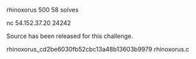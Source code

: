 rhinoxorus
500
58 solves

nc 54.152.37.20 24242

Source has been released for this challenge.

rhinoxorus_cd2be6030fb52cbc13a48b13603b9979
rhinoxorus.c


